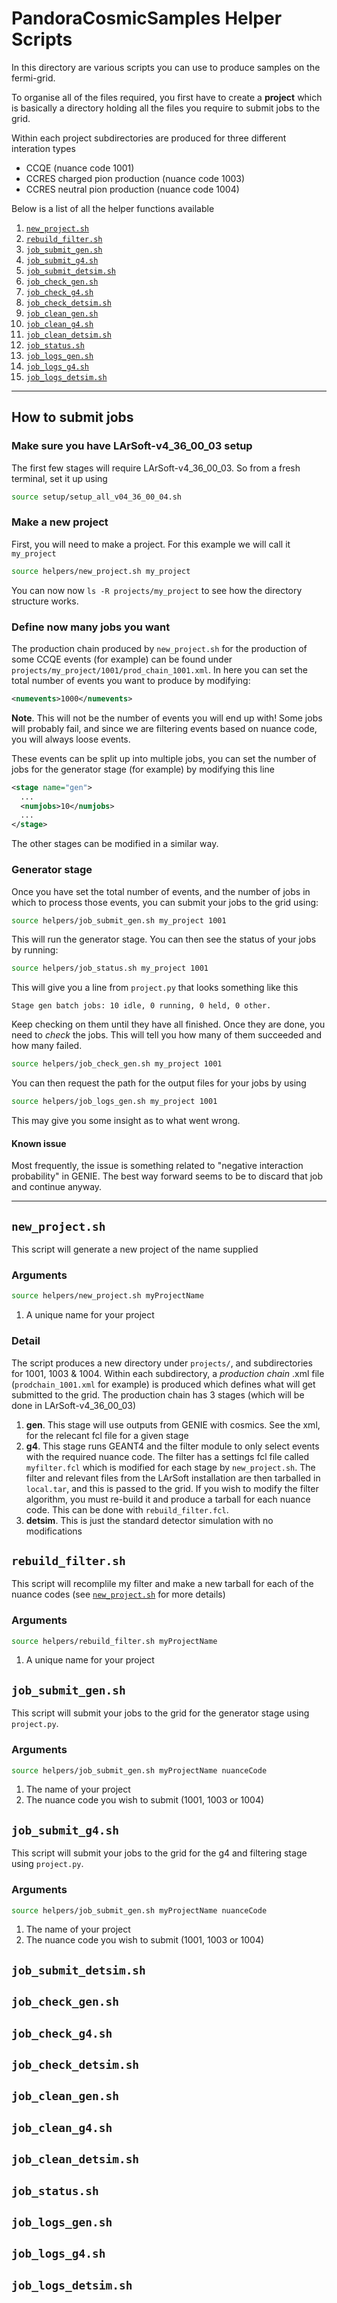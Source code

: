 PandoraCosmicSamples Helper Scripts
===================================
In this directory are various scripts you can use to produce samples on the fermi-grid.

To organise all of the files required, you first have to create a **project** which is 
basically a directory holding all the files you require to submit jobs to the grid.

Within each project subdirectories are produced for three different interation types
  - CCQE (nuance code 1001)
  - CCRES charged pion production (nuance code 1003)
  - CCRES neutral pion production (nuance code 1004)

Below is a list of all the helper functions available

1.  [`new_project.sh`](#new_projectsh) 
2.  [`rebuild_filter.sh`](#rebuild_filtersh) 
3.  [`job_submit_gen.sh`](#job_submit_gensh)
4.  [`job_submit_g4.sh`](#job_submit_g4sh)
5.  [`job_submit_detsim.sh`](#job_submit_detsimsh)
6.  [`job_check_gen.sh`](#job_check_gensh)
7.  [`job_check_g4.sh`](#job_check_g4sh)
8.  [`job_check_detsim.sh`](#job_check_detsimsh)
9.  [`job_clean_gen.sh`](#job_clean_gensh)
10. [`job_clean_g4.sh`](#job_cleab_g4sh)
11. [`job_clean_detsim.sh`](#job_clean_detsimsh)
12. [`job_status.sh`](#job_statussh)
13. [`job_logs_gen.sh`](#job_logs_gensh)
14. [`job_logs_g4.sh`](#job_logs_g4sh)
15. [`job_logs_detsim.sh`](#job_logs_detsimsh)

----------------------------------------------------------------------------------------

How to submit jobs
------------------

### Make sure you have LArSoft-v4_36_00_03 setup
The first few stages will require LArSoft-v4_36_00_03. So from a fresh terminal, set it up
using
```bash
source setup/setup_all_v04_36_00_04.sh
```

### Make a new project
First, you will need to make a project. For this example we will call it `my_project`
```bash
source helpers/new_project.sh my_project
```
You can now now `ls -R projects/my_project` to see how the directory structure works.


### Define now many jobs you want
The production chain produced by `new_project.sh` for the production of some CCQE events (for example) 
can be found under `projects/my_project/1001/prod_chain_1001.xml`. In here you can set the
total number of events you want to produce by modifying:
```xml
<numevents>1000</numevents> 
``` 
**Note**. This will not be the number of events you will end up with! Some jobs will probably fail, 
and since we are filtering events based on nuance code, you will always loose events.

These events can be split up into multiple jobs, you can set the number of jobs for the 
generator stage (for example) by modifying this line
```xml
<stage name="gen">
  ...
  <numjobs>10</numjobs>
  ...
</stage>
```
The other stages can be modified in a similar way.

### Generator stage
Once you have set the total number of events, and the number of jobs in which to process
those events, you can submit your jobs to the grid using:
```bash
source helpers/job_submit_gen.sh my_project 1001
```
This will run the generator stage. You can then see the status of your jobs by running:
```bash
source helpers/job_status.sh my_project 1001
```
This will give you a line from `project.py` that looks something like this
```
Stage gen batch jobs: 10 idle, 0 running, 0 held, 0 other.
```
Keep checking on them until they have all finished. Once they are done, you need to *check*
the jobs. This will tell you how many of them succeeded and how many failed. 
```bash
source helpers/job_check_gen.sh my_project 1001
```
You can then request the path for the output files for your jobs by using
```bash
source helpers/job_logs_gen.sh my_project 1001
```
This may give you some insight as to what went wrong.

#### Known issue
Most frequently, the issue is something related to "negative interaction probability" in 
GENIE. The best way forward seems to be to discard that job and continue anyway.


----------------------------------------------------------------------------------------

`new_project.sh`
--------------
This script will generate a new project of the name supplied

### Arguments
```bash
source helpers/new_project.sh myProjectName
```
1. A unique name for your project

### Detail
The script produces a new directory under `projects/`, and subdirectories for 1001, 1003 & 1004.
Within each subdirectory, a *production chain* .xml file (`prodchain_1001.xml` for example) is produced 
which defines what will get submitted to the grid. The production chain has 3 stages (which will be done
in LArSoft-v4_36_00_03)

1. **gen**. This stage will use outputs from GENIE with cosmics. See the xml, for the relecant fcl file for a given stage
2. **g4**. This stage runs GEANT4 and the filter module to only select events with the required nuance code.
The filter has a settings fcl file called `myfilter.fcl` which is modified for each stage by `new_project.sh`.
The filter and relevant files from the LArSoft installation are then tarballed in `local.tar`, and this is passed to the grid.
If you wish to modify the filter algorithm, you must re-build it and produce a tarball for each nuance code. This can be done
with `rebuild_filter.fcl`.
3. **detsim**. This is just the standard detector simulation with no modifications



`rebuild_filter.sh`
-------------------
This script will recomplile my filter and make a new tarball for each of the nuance codes (see [`new_project.sh`](#new_projectsh) for more details)

### Arguments
```bash
source helpers/rebuild_filter.sh myProjectName
```
1. A unique name for your project



`job_submit_gen.sh`
-------------------
This script will submit your jobs to the grid for the generator stage using `project.py`.

### Arguments
```bash
source helpers/job_submit_gen.sh myProjectName nuanceCode
```
1. The name of your project
2. The nuance code you wish to submit (1001, 1003 or 1004)



`job_submit_g4.sh`
------------------
This script will submit your jobs to the grid for the g4 and filtering stage using `project.py`.

### Arguments
```bash
source helpers/job_submit_gen.sh myProjectName nuanceCode
```
1. The name of your project
2. The nuance code you wish to submit (1001, 1003 or 1004)



`job_submit_detsim.sh`
----------------------

`job_check_gen.sh`
----------------------

`job_check_g4.sh`
----------------------

`job_check_detsim.sh`
----------------------

`job_clean_gen.sh`
----------------------

`job_clean_g4.sh`
----------------------

`job_clean_detsim.sh`
----------------------

`job_status.sh`
----------------------

`job_logs_gen.sh`
----------------------

`job_logs_g4.sh`
----------------------

`job_logs_detsim.sh`
----------------------

